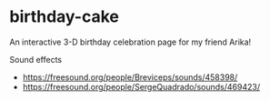 # birthday-cake

An interactive 3-D birthday celebration page for my friend Arika!

Sound effects
- https://freesound.org/people/Breviceps/sounds/458398/
- https://freesound.org/people/SergeQuadrado/sounds/469423/